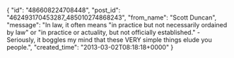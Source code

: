  {
   "id": "486608224708448",
   "post_id": "462493170453287_485010274868243",
   "from_name": "Scott Duncan",
   "message": "In law, it often means \"in practice but not necessarily ordained by law\" or \"in practice or actuality, but not officially established.\" - Seriously, it boggles my mind that these VERY simple things elude you people.",
   "created_time": "2013-03-02T08:18:18+0000"
 }
